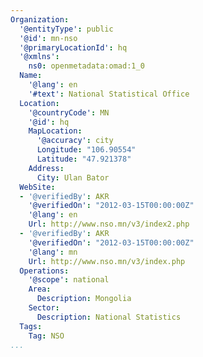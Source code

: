 ```yaml
---
Organization:
  '@entityType': public
  '@id': mn-nso
  '@primaryLocationId': hq
  '@xmlns':
    ns0: openmetadata:omad:1_0
  Name:
    '@lang': en
    '#text': National Statistical Office
  Location:
    '@countryCode': MN
    '@id': hq
    MapLocation:
      '@accuracy': city
      Longitude: "106.90554"
      Latitude: "47.921378"
    Address:
      City: Ulan Bator
  WebSite:
  - '@verifiedBy': AKR
    '@verifiedOn': "2012-03-15T00:00:00Z"
    '@lang': en
    Url: http://www.nso.mn/v3/index2.php
  - '@verifiedBy': AKR
    '@verifiedOn': "2012-03-15T00:00:00Z"
    '@lang': mn
    Url: http://www.nso.mn/v3/index.php
  Operations:
    '@scope': national
    Area:
      Description: Mongolia
    Sector:
      Description: National Statistics
  Tags:
    Tag: NSO
...
```

